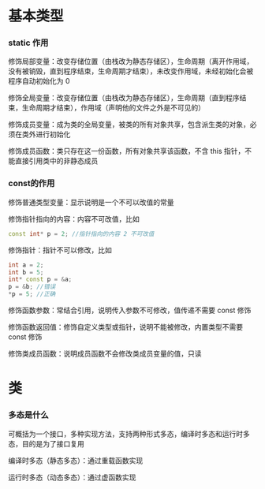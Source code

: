 # 基本类型

### static 作用

修饰局部变量：改变存储位置（由栈改为静态存储区），生命周期（离开作用域，没有被销毁，直到程序结束，生命周期才结束），未改变作用域，未经初始化会被程序自动初始化为 0

修饰全局变量：改变存储位置（由栈改为静态存储区），生命周期（直到程序结束，生命周期才结束），作用域（声明他的文件之外是不可见的）

修饰成员变量：成为类的全局变量，被类的所有对象共享，包含派生类的对象，必须在类外进行初始化

修饰成员函数：类只存在这一份函数，所有对象共享该函数，不含 this 指针，不能直接引用类中的非静态成员

### const的作用

修饰普通类型变量：显示说明是一个不可以改值的常量

修饰指针指向的内容：内容不可改值，比如 

```c++
const int* p = 2; //指针指向的内容 2 不可改值
```

修饰指针：指针不可以修改，比如 

```c++
int a = 2;
int b = 5;
int* const p = &a;
p = &b; //错误
*p = 5; //正确
```

修饰函数参数：常结合引用，说明传入参数不可修改，值传递不需要 const 修饰

修饰函数返回值：修饰自定义类型或指针，说明不能被修改，内置类型不需要 const 修饰

修饰类成员函数：说明成员函数不会修改类成员变量的值，只读



# 类

### 多态是什么

可概括为一个接口，多种实现方法，支持两种形式多态，编译时多态和运行时多态，目的是为了接口复用

编译时多态（静态多态）：通过重载函数实现

运行时多态（动态多态）：通过虚函数实现
